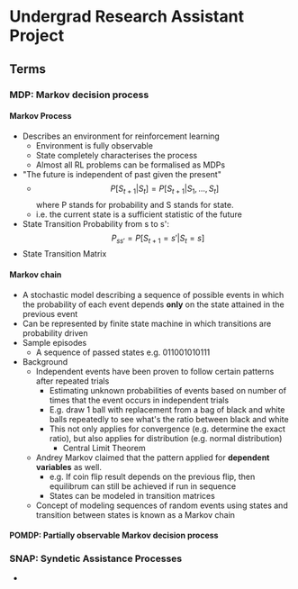 # Undergrad Research Assistant Project

## Terms
### MDP: Markov decision process
#### Markov Process
* Describes an environment for reinforcement learning
	* Environment is fully observable
	* State completely characterises the process
	* Almost all RL problems can be formalised as MDPs
* "The future is independent of past given the present"
	* $$ P[S_{t+1}|S_t] = P[S_{t+1} | S_1, ..., S_t] $$ where P stands for probability and S stands for state.
	* i.e. the current state is a sufficient statistic of the future
* State Transition Probability from s to s': $$ P_{ss'} = P[S_{t+1} = s' | S_{t} = s] $$
* State Transition Matrix 

#### Markov chain
* A stochastic model describing a sequence of possible events in which the probability of each event depends **only** on the state attained in the previous event
* Can be represented by finite state machine in which transitions are probability driven
* Sample episodes
	* A sequence of passed states e.g. 011001010111
* Background
	* Independent events have been proven to follow certain patterns after repeated trials
		* Estimating unknown probabilities of events based on number of times that the event occurs in independent trials
		* E.g. draw 1 ball with replacement from a bag of black and white balls repeatedly to see what's the ratio between black and white
		* This not only applies for convergence (e.g. determine the exact ratio), but also applies for distribution (e.g. normal distribution)
			* Central Limit Theorem
	* Andrey Markov claimed that the pattern applied for **dependent variables** as well.
		* e.g. If coin flip result depends on the previous flip, then equilibrum can still be achieved if run in sequence
		* States can be modeled in transition matrices
	* Concept of modeling sequences of random events using states and transition between states is known as a Markov chain

#### POMDP: Partially observable Markov decision process

### SNAP: Syndetic Assistance Processes
* 
